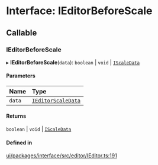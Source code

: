 # Interface: IEditorBeforeScale

## Callable

### IEditorBeforeScale

▸ **IEditorBeforeScale**(`data`): `boolean` \| `void` \| [`IScaleData`](IScaleData.md)

#### Parameters

| Name | Type |
| :------ | :------ |
| `data` | [`IEditorScaleData`](IEditorScaleData.md) |

#### Returns

`boolean` \| `void` \| [`IScaleData`](IScaleData.md)

#### Defined in

[ui/packages/interface/src/editor/IEditor.ts:191](https://github.com/leaferjs/leafer-ui/blob/d5b15f5/packages/interface/src/editor/IEditor.ts#L191)
